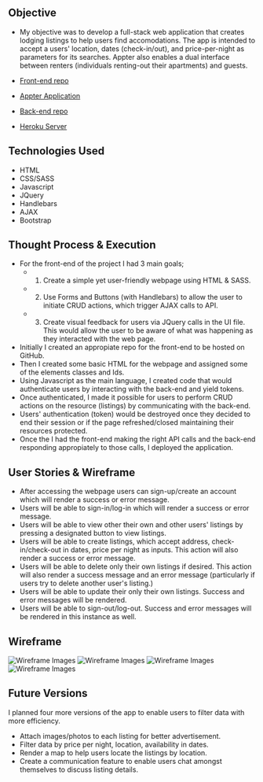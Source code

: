 ## Objective

* My objective was to develop a full-stack web application that creates lodging listings to help users find accomodations. The app is intended to accept a users' location, dates (check-in/out), and price-per-night as parameters for its searches. Appter also enables a dual interface between renters (individuals renting-out their apartments) and guests.

* [Front-end repo](https://github.com/Jp293/appter-client)
* [Appter Application](https://jp293.github.io/appter-client/)
* [Back-end repo](https://github.com/Jp293/appter-rails-api)
* [Heroku Server](https://appter.herokuapp.com/)

## Technologies Used

* HTML
* CSS/SASS
* Javascript
* JQuery
* Handlebars
* AJAX
* Bootstrap

## Thought Process & Execution

* For the front-end of the project I had 3 main goals;
  - 1. Create a simple yet user-friendly webpage using HTML & SASS.
  - 2. Use Forms and Buttons (with Handlebars) to allow the user to initiate CRUD actions, which trigger AJAX calls to API.
  - 3. Create visual feedback for users via JQuery calls in the UI file. This would allow the user to be aware of what was happening as they interacted with the web page.
* Initially I created an appropiate repo for the front-end to be hosted on GitHub.
* Then I created some basic HTML for the webpage and assigned some of the elements classes and Ids.
* Using Javascript as the main language, I created code that would authenticate users by interacting with the back-end and yield tokens.
* Once authenticated, I made it possible for users to perform CRUD actions on the resource (listings) by communicating with the back-end.
* Users' authentication (token) would be destroyed once they decided to end their session or if the page refreshed/closed maintaining their resources protected.
* Once the I had the front-end making the right API calls and the back-end responding appropiately to those calls, I deployed the application. 
## User Stories & Wireframe

* After accessing the webpage users can sign-up/create an account which will render a success or error message.
* Users will be able to sign-in/log-in which will render a success or error message.
* Users will be able to view other their own and other users' listings by pressing a designated button to view listings.
* Users will be able to create listings, which accept address, check-in/check-out in dates, price per night as inputs. This action will also render a success or error message.
* Users will be able to delete only their own listings if desired. This action will also render a success message and an error message (particularly if users try to delete another user's listing.)
* Users will be able to update their only their own listings. Success and error messages will be rendered.
* Users will be able to sign-out/log-out. Success and error messages will be rendered in this instance as well.

## Wireframe

![Wireframe Images](https://i.imgur.com/mnphO7Y.jpg)
![Wireframe Images](https://i.imgur.com/Ryt4Dw6.jpg)
![Wireframe Images](https://i.imgur.com/d5pHJvU.jpg)
![Wireframe Images](https://i.imgur.com/c7jjdQh.jpg)

## Future Versions

I planned four more versions of the app to enable users to filter data with more efficiency.
* Attach images/photos to each listing for better advertisement.
* Filter data by price per night, location, availability in dates.
* Render a map to help users locate the listings by location.
* Create a communication feature to enable users chat amongst themselves to discuss listing details.

